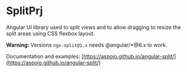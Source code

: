 # SplitPrj

Angular UI library used to split views and to allow dragging to resize the split areas using CSS flexbox layout.

**Warning:**
Versions `ngx-split@1.x` needs @angular/*@6.x to work.

Documentation and examples:
[https://aspojo.github.io/angular-split/](https://aspojo.github.io/angular-split/)
